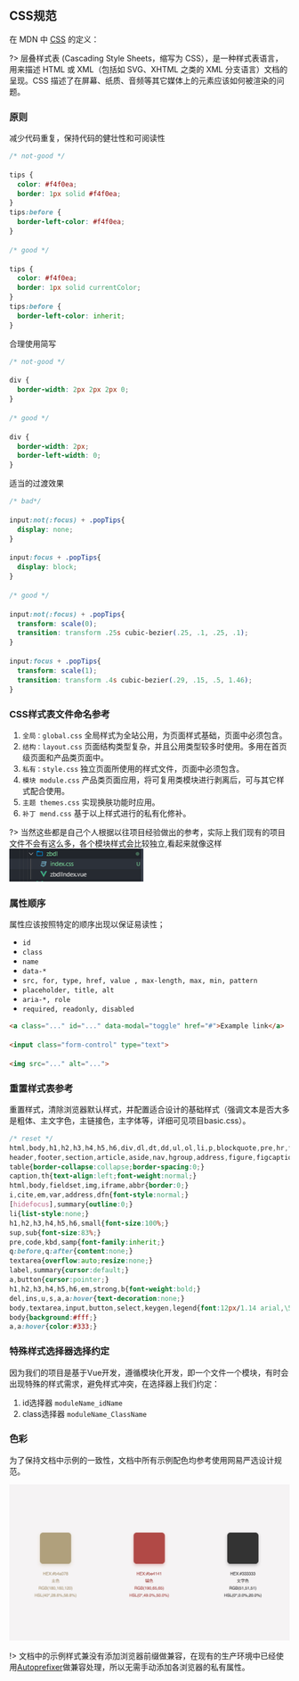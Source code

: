
## CSS规范

在 MDN 中 [CSS](https://developer.mozilla.org/zh-CN/docs/Web/CSS) 的定义：

?> 层叠样式表 (Cascading Style Sheets，缩写为 CSS），是一种样式表语言，用来描述 HTML 或 XML（包括如 SVG、XHTML 之类的 XML 分支语言）文档的呈现。CSS 描述了在屏幕、纸质、音频等其它媒体上的元素应该如何被渲染的问题。

<!-- 笔者眼中的 CSS 定义：

?> 一门给予用户视觉上愉悦的“语言”，一门值得web开发者不断探索的语言。 -->

### 原则

减少代码重复，保持代码的健壮性和可阅读性

```css
/* not-good */

tips {
  color: #f4f0ea;
  border: 1px solid #f4f0ea;
}
tips:before {
  border-left-color: #f4f0ea;
}

/* good */

tips {
  color: #f4f0ea;
  border: 1px solid currentColor;
}
tips:before {
  border-left-color: inherit;
}
```

合理使用简写

```css
/* not-good */

div {
  border-width: 2px 2px 2px 0;
}

/* good */

div {
  border-width: 2px; 
  border-left-width: 0;
}
```

适当的过渡效果

```css
/* bad*/

input:not(:focus) + .popTips{
  display: none;
}

input:focus + .popTips{
  display: block;
}

/* good */

input:not(:focus) + .popTips{
  transform: scale(0);
  transition: transform .25s cubic-bezier(.25, .1, .25, .1);
}

input:focus + .popTips{
  transform: scale(1);
  transition: transform .4s cubic-bezier(.29, .15, .5, 1.46);
}
```
### CSS样式表文件命名参考
1. `全局：global.css`
 全局样式为全站公用，为页面样式基础，页面中必须包含。
2. `结构：layout.css`
页面结构类型复杂，并且公用类型较多时使用。多用在首页级页面和产品类页面中。
3. `私有：style.css`
独立页面所使用的样式文件，页面中必须包含。
4. `模块 module.css`
产品类页面应用，将可复用类模块进行剥离后，可与其它样式配合使用。
5. `主题 themes.css`
实现换肤功能时应用。
6. `补丁 mend.css`
基于以上样式进行的私有化修补。

?> 当然这些都是自己个人根据以往项目经验做出的参考，实际上我们现有的项目文件不会有这么多，各个模块样式会比较独立,看起来就像这样
![color](/static/css.png)
### 属性顺序
属性应该按照特定的顺序出现以保证易读性；
- `id`
- `class`
- `name`
- `data-*`
- `src, for, type, href, value , max-length, max, min, pattern`
- `placeholder, title, alt`
- `aria-*, role`
- `required, readonly, disabled`

```html
<a class="..." id="..." data-modal="toggle" href="#">Example link</a>

<input class="form-control" type="text">

<img src="..." alt="...">
```

### 重置样式表参考
重置样式，清除浏览器默认样式，并配置适合设计的基础样式（强调文本是否大多是粗体、主文字色，主链接色，主字体等，详细可见项目basic.css）。
 ```css
 /* reset */
html,body,h1,h2,h3,h4,h5,h6,div,dl,dt,dd,ul,ol,li,p,blockquote,pre,hr,figure,table,caption,th,td,form,fieldset,legend,input,button,textarea,menu{margin:0;padding:0;}
header,footer,section,article,aside,nav,hgroup,address,figure,figcaption,menu,details{display:block;}
table{border-collapse:collapse;border-spacing:0;}
caption,th{text-align:left;font-weight:normal;}
html,body,fieldset,img,iframe,abbr{border:0;}
i,cite,em,var,address,dfn{font-style:normal;}
[hidefocus],summary{outline:0;}
li{list-style:none;}
h1,h2,h3,h4,h5,h6,small{font-size:100%;}
sup,sub{font-size:83%;}
pre,code,kbd,samp{font-family:inherit;}
q:before,q:after{content:none;}
textarea{overflow:auto;resize:none;}
label,summary{cursor:default;}
a,button{cursor:pointer;}
h1,h2,h3,h4,h5,h6,em,strong,b{font-weight:bold;}
del,ins,u,s,a,a:hover{text-decoration:none;}
body,textarea,input,button,select,keygen,legend{font:12px/1.14 arial,\5b8b\4f53;color:#333;outline:0;}
body{background:#fff;}
a,a:hover{color:#333;}
 ```
### 特殊样式选择器选择约定

因为我们的项目是基于Vue开发，遵循模块化开发，即一个文件一个模块，有时会出现特殊的样式需求，避免样式冲突，在选择器上我们约定：
1. id选择器 `moduleName_idName`
2. class选择器 `moduleName_ClassName`

### 色彩

为了保持文档中示例的一致性，文档中所有示例配色均参考使用网易严选设计规范。

![color](/static/colors_guide.jpeg)

!> 文档中的示例样式兼没有添加浏览器前缀做兼容，在现有的生产环境中已经使用[Autoprefixer](https://www.npmjs.com/package/autoprefixer)做兼容处理，所以无需手动添加各浏览器的私有属性。
